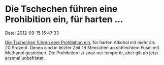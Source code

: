 Die Tschechen führen eine Prohibition ein, für harten \...
==========================================================

Date: 2012-09-15 15:47:33

[Die Tschechen führen eine Prohibition
ein](http://www.dw.de/dw/article/0,,16243056,00.html), für harten
Alkohol mit mehr als 20 Prozent. Denen sind in letzter Zeit 19 Menschen
an schlechtem Fusel mit Methanol gestorben. Die Prohibition ist zwar nur
temporär, aber gilt ab jetzt erstmal unbefristet.
